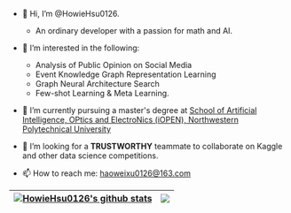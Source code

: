 - 👋 Hi, I’m @HowieHsu0126.
  - An ordinary developer with a passion for math and AI.
- 👀 I’m interested in the following: 
  - Analysis of Public Opinion on Social Media
  - Event Knowledge Graph Representation Learning
  - Graph Neural Architecture Search
  - Few-shot Learning & Meta Learning.

- 🌱 I’m currently pursuing a master's degree at [School of Artificial Intelligence, OPtics and ElectroNics (iOPEN), Northwestern Polytechnical University](https://iopen.nwpu.edu.cn)
- 💞️ I’m looking for a **TRUSTWORTHY** teammate to collaborate on Kaggle and other data science competitions.
- 📫 How to reach me: haoweixu0126@163.com


| <a href="https://github.com/HowieHsu0126"><img align="center" src="https://github-readme-stats.vercel.app/api?username=HowieHsu0126&show_icons=true&include_all_commits=true&theme=buefy&hide_border=true" alt="HowieHsu0126's github stats" /></a> | <a href="https://github.com/HowieHsu0126"><img align="center" src="https://github-readme-stats.vercel.app/api/top-langs/?username=HowieHsu0126&layout=compact&theme=buefy&hide_border=true" /></a> |
| ------------- | ------------- |

<!---
HowieHsu0126/HowieHsu0126 is a ✨ special ✨ repository because its `README.md` (this file) appears on your GitHub profile.
You can click the Preview link to take a look at your changes.
--->
